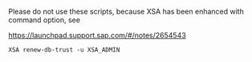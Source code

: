 Please do not use these scripts, because XSA has been enhanced with command option, see

https://launchpad.support.sap.com/#/notes/2654543


``
XSA renew-db-trust -u XSA_ADMIN
``
